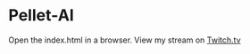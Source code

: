 # Pellet-AI

Open the index.html in a browser.
View my stream on [Twitch.tv](https://twitch.tv/unknownevii/)
